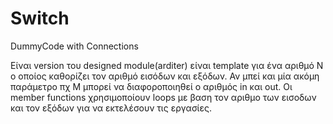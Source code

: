 # Switch
DummyCode with Connections

Είναι version του designed module(arditer) είναι template για ένα αριθμό Ν ο οποίος καθορίζει τον αριθμό εισόδων και εξόδων.
Αν μπεί και μία ακόμη παράμετρο πχ Μ μπορεί να διαφοροποιηθεί ο αριθμός in και out. Οι member functions χρησιμοποίουν loops με βαση τον
αριθμο των εισοδων και τον εξόδων για να εκτελέσουν τις εργασίες.

